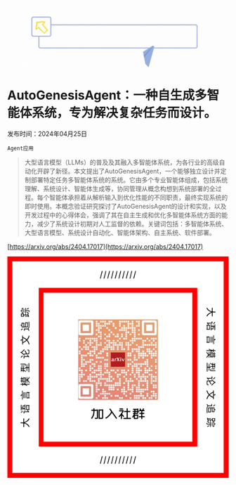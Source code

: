 ![](https://raw.githubusercontent.com/HuggingAGI/HuggingArxiv/main/imgs/follow.gif)
# AutoGenesisAgent：一种自生成多智能体系统，专为解决复杂任务而设计。
发布时间：2024年04月25日

`Agent应用`
> 大型语言模型（LLMs）的普及及其融入多智能体系统，为各行业的高级自动化开辟了新径。本文提出了AutoGenesisAgent，一个能够独立设计并定制部署特定任务多智能体系统的系统。它由多个专业智能体组成，包括系统理解、系统设计、智能体生成等，协同管理从概念构想到系统部署的全过程。每个智能体承担着从解析输入到优化性能的不同职责，最终实现系统的即时使用。本概念验证研究探讨了AutoGenesisAgent的设计和实现，以及开发过程中的心得体会，强调了其在自主生成和优化多智能体系统方面的能力，减少了系统设计初期对人工监督的依赖。关键词包括：多智能体系统、大型语言模型、系统设计自动化、智能体架构、自主系统、软件部署。



[https://arxiv.org/abs/2404.17017](https://arxiv.org/abs/2404.17017)

![](https://raw.githubusercontent.com/HuggingAGI/HuggingArxiv/main/imgs/qrcode.png)